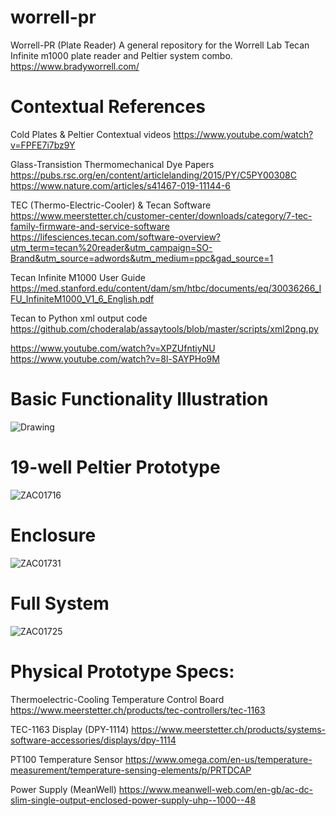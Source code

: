 # worrell-pr
Worrell-PR (Plate Reader) A general repository for the Worrell Lab Tecan Infinite m1000 plate reader and Peltier system combo.
https://www.bradyworrell.com/
# Contextual References

Cold Plates & Peltier Contextual videos
https://www.youtube.com/watch?v=FPFE7i7bz9Y

Glass-Transistion Thermomechanical Dye Papers 
https://pubs.rsc.org/en/content/articlelanding/2015/PY/C5PY00308C
https://www.nature.com/articles/s41467-019-11144-6

TEC (Thermo-Electric-Cooler) & Tecan Software
https://www.meerstetter.ch/customer-center/downloads/category/7-tec-family-firmware-and-service-software
https://lifesciences.tecan.com/software-overview?utm_term=tecan%20reader&utm_campaign=SO-Brand&utm_source=adwords&utm_medium=ppc&gad_source=1

Tecan Infinite M1000 User Guide
https://med.stanford.edu/content/dam/sm/htbc/documents/eq/30036266_IFU_InfiniteM1000_V1_6_English.pdf

Tecan to Python xml output code
https://github.com/choderalab/assaytools/blob/master/scripts/xml2png.py

https://www.youtube.com/watch?v=XPZUfntiyNU
https://www.youtube.com/watch?v=8l-SAYPHo9M

# Basic Functionality Illustration
![Drawing](https://github.com/zac-abero/worrell-pr/assets/109258998/2f69e544-a255-4971-b41f-86a42289b29d)

# 19-well Peltier Prototype
![ZAC01716](https://github.com/zac-abero/worrell-pr/assets/109258998/f83389a3-767a-49ca-a062-983b0e1ddbe0)
# Enclosure 
![ZAC01731](https://github.com/zac-abero/worrell-pr/assets/109258998/cd69b52c-e12f-434b-88ed-7e2234cb9df6)
# Full System
![ZAC01725](https://github.com/zac-abero/worrell-pr/assets/109258998/7ab231f6-3157-42fa-9f80-c9da2e02d09f)


# Physical Prototype Specs:

Thermoelectric-Cooling Temperature Control Board
https://www.meerstetter.ch/products/tec-controllers/tec-1163

TEC-1163 Display (DPY-1114)
https://www.meerstetter.ch/products/systems-software-accessories/displays/dpy-1114

PT100 Temperature Sensor
https://www.omega.com/en-us/temperature-measurement/temperature-sensing-elements/p/PRTDCAP

Power Supply (MeanWell)
https://www.meanwell-web.com/en-gb/ac-dc-slim-single-output-enclosed-power-supply-uhp--1000--48
